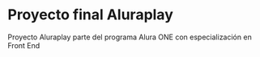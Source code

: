 <h1>Proyecto final Aluraplay</h1>

<p>Proyecto Aluraplay parte del programa Alura ONE con especialización en Front End</p>
